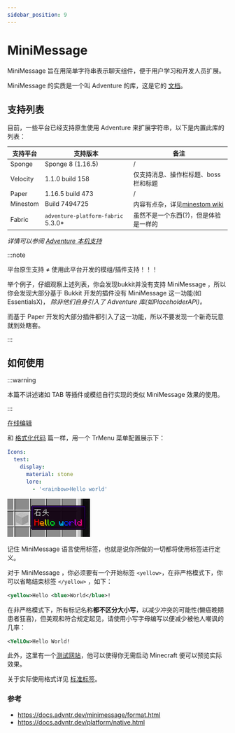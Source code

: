 ```yaml
---
sidebar_position: 9
---
```


# MiniMessage

MiniMessage 旨在用简单字符串表示聊天组件，便于用户学习和开发人员扩展。

MiniMessage 的实质是一个叫 Adventure 的库，这是它的 [文档](https://docs.advntr.dev/getting-started.html)。

## 支持列表

目前，一些平台已经支持原生使用 Adventure 来扩展字符串，以下是内置此库的列表：

| 支持平台     | 支持版本                               | 备注                                                                   |
|----------|------------------------------------|----------------------------------------------------------------------|
| Sponge   | Sponge 8 (1.16.5)                  | /                                                                    |
| Velocity | 1.1.0 build 158                    | 仅支持消息、操作栏标题、boss栏和标题                                                 |
| Paper    | 1.16.5 build 473                   | /                                                                    |
| Minestom | Build 7494725                      | 内容有点杂，详见[minestom wiki](https://wiki.minestom.net/feature/adventure) |
| Fabric   | `adventure-platform-fabric` 5.3.0* | 虽然不是一个东西(?)，但是体验是一样的                                                 |

*详情可以参阅 [Adventure 本机支持](https://docs.advntr.dev/platform/native.html)*

:::note

平台原生支持 ≠ 使用此平台开发的模组/插件支持！！！

举个例子，仔细观察上述列表，你会发现bukkit并没有支持 MiniMessage ，所以你会发现大部分基于 Bukkit 开发的插件没有 MiniMessage 这一功能(如 EssentialsX)，
*除非他们自身引入了 Adventure 库(如PlaceholderAPI)。*

而基于 Paper 开发的大部分插件都引入了这一功能，所以不要发现一个新奇玩意就到处瞎套。

:::

## 如何使用

:::warning

本篇不讲述诸如 TAB 等插件或模组自行实现的类似 MiniMessage 效果的使用。

:::

[在线编辑](https://mcg.tuanzi.ink)

和 [格式化代码](format-code.md) 篇一样，用一个 TrMenu 菜单配置展示下：

```yaml
Icons:
  test:
    display:
      material: stone
      lore:
        - '<rainbow>Hello world'
```

![](_images/MiniMessage/展示.png)

记住 MiniMessage 语言使用标签，也就是说你所做的一切都将使用标签进行定义。

对于 MiniMessage ，你必须要有一个开始标签 `<yellow>`，在非严格模式下，你可以省略结束标签 `</yellow>` ，如下：

```xml
<yellow>Hello <blue>World</blue>!
```

在非严格模式下，所有标记名称**都不区分大小写**，以减少冲突的可能性(懒癌晚期患者狂喜)，但美观和符合规定起见，请使用小写字母编写以便减少被他人嘲讽的几率：

```xml
<YelLOw>Hello World!
```

此外，这里有一个[测试网站](https://webui.advntr.dev/)，他可以使得你无需启动 Minecraft 便可以预览实际效果。

关于实际使用格式详见 [标准标签](https://docs.advntr.dev/minimessage/format.html#standard-tags)。

### 参考

- https://docs.advntr.dev/minimessage/format.html
- https://docs.advntr.dev/platform/native.html
